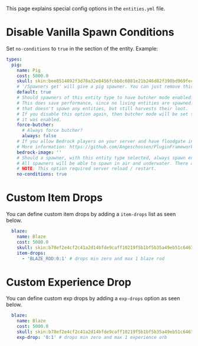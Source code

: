 This page explains special config options in the ``entities.yml`` file.

# Disable Vanilla Spawn Conditions
Set ``no-conditions`` to ``true`` in the section of the entity. Example:
````yaml
types:
  pig:
    name: Pig
    cost: 5000.0
    skull: skin:bee8514892f3d78a32e8456fcbb8c6081e21b246d82f398bd969fec19d3c27b3
    # '/Spawners get' will give a pig spawner. You can just remove this option and place it somewhere else to change the default entity.
    default: true
    # Should spawners of this entity type to have butcher mode enabled?
    # This does save performance, since no living entities are spawned. This acts like a virtual spawner
    # that doesn't spawn any entities, but still harvests their loot.
    # If you disable this option again, then butcher mode will be set to the state each induvidual spawner had before
    # it was enabled.
    force-butcher:
      # Always force butcher?
      always: false
    # If you allow Bedrock players on your server and have floodgate installed, you can set an image for this entity in the Bedrock menu.
    # More information: https://github.com/Angeschossen/PluginFrameworkAPI/wiki/Bedrock-Menus#button-icons
    bedrock-image: ''
    # Should a spawner, with this entity type selected, always spawn entities? That means that there are no spawn conditions, except the levels from levels.yml (except player_range).
    # All spawners will be able to spawn in air and underwater. There are no restrictions.
    # NOTE: This option required server reload / restart.
    no-conditions: true
````

# Custom Item Drops
You can define custom item drops by adding a ``item-drops`` list as seen below.

````yaml
  blaze:
    name: Blaze
    cost: 5000.0
    skull: skin:b78ef2e4cf2c41a2d14bfde9caff10219f5b1bf5b35a49eb51c6467882cb5f0
    item-drops:
      - 'BLAZE_ROD:0:1' # drops min zero and max 1 blaze rod
````

# Custom Experience Drop
You can define custom exp drops by adding a ``exp-drops`` option as seen below.

````yaml
  blaze:
    name: Blaze
    cost: 5000.0
    skull: skin:b78ef2e4cf2c41a2d14bfde9caff10219f5b1bf5b35a49eb51c6467882cb5f0
    exp-drop: '0:1' # drops min zero and max 1 experience orb
````